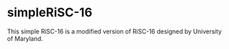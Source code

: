# simpleRiSC-16
This simple RiSC-16 is a modified version of RiSC-16 designed by University of Maryland.
